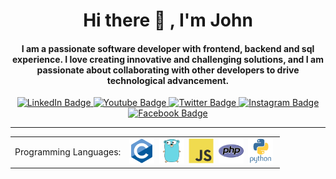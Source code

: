 <h1 align="center">Hi there 👋 , I'm John
</h1>

<h4 align="center">
I am a passionate software developer with frontend, backend and sql experience. I love creating innovative and challenging solutions, and I am passionate about collaborating with other developers to drive technological advancement.
</h4>

<div id="badges" align="center">
    <a href="https://www.linkedin.com/in/j-naduer/">
      <img src="https://img.shields.io/badge/LinkedIn-blue?style=for-the-badge&logo=linkedin&logoColor=white" alt="LinkedIn Badge"/>
    </a>
    <a href="https://www.youtube.com/@johnnaduerespinoyaros6954">
      <img src="https://img.shields.io/badge/YouTube-red?style=for-the-badge&logo=youtube&logoColor=white" alt="Youtube Badge"/>
    </a>
    <a href="https://twitter.com/YarosJhon">
      <img src="https://img.shields.io/badge/Twitter-blue?style=for-the-badge&logo=twitter&logoColor=white" alt="Twitter Badge"/>
    </a>
    <a href="https://www.instagram.com/espinoyaros/">
    <img src="https://img.shields.io/badge/Instagram-E4405F?style=for-the-badge&logo=instagram&logoColor=white" alt="Instagram Badge"/>
     </a>

   <a href="https://www.facebook.com/jhon.espinoyaros">
    <img src="https://img.shields.io/badge/Facebook-1877F2?style=for-the-badge&logo=facebook&logoColor=white" alt="Facebook Badge"/>
   </a>
</div>

---
<table>
<tr>
<td>Programming Languages:</td>
    <td>
      <img src="https://github.com/devicons/devicon/blob/master/icons/c/c-original.svg" title="C" alt="C" width="40" height="40"/>&nbsp;
      <img src="https://raw.githubusercontent.com/devicons/devicon/master/icons/go/go-original.svg" alt="go" width="40" height="40"/>&nbsp;
      <img src="https://github.com/devicons/devicon/blob/master/icons/javascript/javascript-original.svg" title="JavaScript" alt="JavaScript" width="40" height="40"/>&nbsp;
      <img src="https://github.com/devicons/devicon/blob/master/icons/php/php-original.svg" title="" **alt="" width="40" height="40"/>&nbsp;
      <img src="https://github.com/devicons/devicon/blob/master/icons/python/python-original-wordmark.svg" title="" **alt="" width="40" height="40"/>&nbsp;
    </td>
</tr>
</table>

